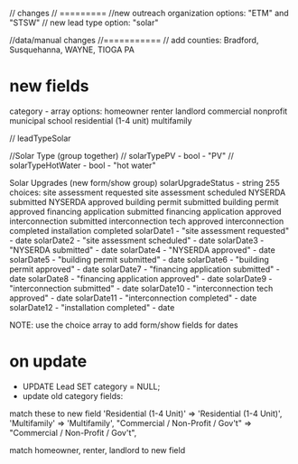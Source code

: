 // changes
// =========
//new outreach organization options: "ETM" and "STSW"
// new lead type option: "solar"

//data/manual changes
//===========
// add counties: Bradford, Susquehanna, WAYNE, TIOGA PA

new fields
=============
category - array
	options:
		homeowner
		renter
		landlord
		commercial
		nonprofit
		municipal
		school
		residential (1-4 unit)
		multifamily

// leadTypeSolar

//Solar Type (group together)
//	solarTypePV - bool - "PV"
//	solarTypeHotWater - bool - "hot water"

Solar Upgrades (new form/show group)
	solarUpgradeStatus - string 255
		choices:
			site assessment requested
			site assessment scheduled
			NYSERDA submitted
			NYSERDA approved
			building permit submitted
			building permit approved
			financing application submitted
			financing application approved
			interconnection submitted
			interconnection tech approved
			interconnection completed
			installation completed
	solarDate1 - "site assessment requested" - date
	solarDate2 - "site assessment scheduled" - date
	solarDate3 - "NYSERDA submitted" - date
	solarDate4 - "NYSERDA approved" - date
	solarDate5 - "building permit submitted" - date
	solarDate6 - "building permit approved" - date
	solarDate7 - "financing application submitted" - date
	solarDate8 - "financing application approved" - date
	solarDate9 - "interconnection submitted" - date
	solarDate10 - "interconnection tech approved" - date
	solarDate11 - "interconnection completed" - date
	solarDate12 - "installation completed" - date

NOTE: use the choice array to add form/show fields for dates

 
on update
================
- UPDATE Lead SET category = NULL;
- update old category fields:

match these to new field
        'Residential (1-4 Unit)' => 'Residential (1-4 Unit)',
        'Multifamily' => 'Multifamily',
        "Commercial / Non-Profit / Gov't" => "Commercial / Non-Profit / Gov't",

match homeowner, renter, landlord to new field

